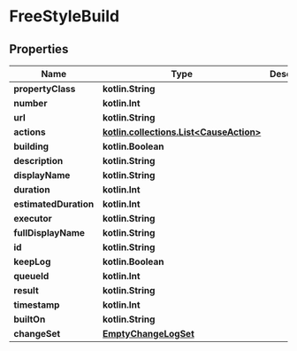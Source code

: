
# FreeStyleBuild

## Properties
Name | Type | Description | Notes
------------ | ------------- | ------------- | -------------
**propertyClass** | **kotlin.String** |  |  [optional]
**number** | **kotlin.Int** |  |  [optional]
**url** | **kotlin.String** |  |  [optional]
**actions** | [**kotlin.collections.List&lt;CauseAction&gt;**](CauseAction.md) |  |  [optional]
**building** | **kotlin.Boolean** |  |  [optional]
**description** | **kotlin.String** |  |  [optional]
**displayName** | **kotlin.String** |  |  [optional]
**duration** | **kotlin.Int** |  |  [optional]
**estimatedDuration** | **kotlin.Int** |  |  [optional]
**executor** | **kotlin.String** |  |  [optional]
**fullDisplayName** | **kotlin.String** |  |  [optional]
**id** | **kotlin.String** |  |  [optional]
**keepLog** | **kotlin.Boolean** |  |  [optional]
**queueId** | **kotlin.Int** |  |  [optional]
**result** | **kotlin.String** |  |  [optional]
**timestamp** | **kotlin.Int** |  |  [optional]
**builtOn** | **kotlin.String** |  |  [optional]
**changeSet** | [**EmptyChangeLogSet**](EmptyChangeLogSet.md) |  |  [optional]



